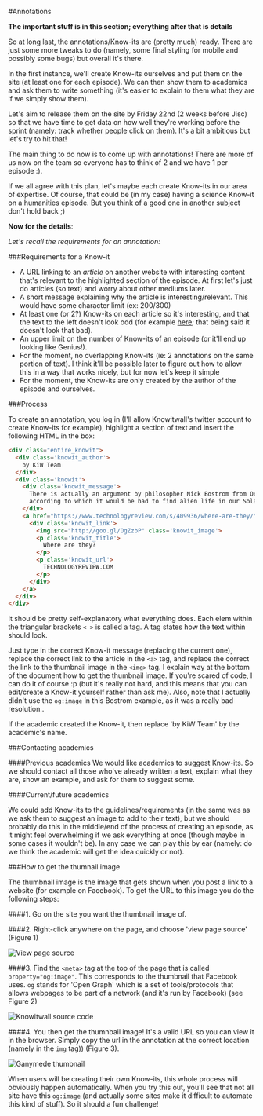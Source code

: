 #Annotations

**The important stuff is in this section; everything after that is details**

So at long last, the annotations/Know-its are (pretty much) ready. There are just some
more tweaks to do (namely, some final styling for mobile and possibly some bugs) but overall it's there.

In the first instance, we'll create Know-its ourselves and put them on the site (at least one for each episode). We can then show them to academics and ask them to write something (it's easier to explain to them what they are if we simply show them).

Let's aim to release them on the site by Friday 22nd (2 weeks before Jisc) so that we have time to get data on how well they're working before the sprint (namely: track whether people click on them). It's a bit ambitious but let's try to hit that!

The main thing to do now is to come up with annotations! There are more of us now on the team so everyone has to think of 2 and we have 1 per episode :).

If we all agree with this plan, let's maybe each create Know-its in our area of expertise. Of course, that could be (in my case) having a science Know-it on a humanities episode. But you think of a good one in another subject don't hold back ;)


**Now for the details**:

_Let's recall the requirements for an annotation:_

###Requirements for a Know-it

- A URL linking to an _article_ on another website with interesting content that's relevant to the highlighted section of the episode. At first let's just do articles (so text) and worry about other mediums later.
- A short message explaining why the article is interesting/relevant. This would have some character limit (ex: 200/300)
- At least one (or 2?) Know-its on each article so it's interesting, and that the text to the left doesn't look odd (for example [here](http://knowitwall.com/audiodoc_annotations/flying_spying); that being said it doesn't look that bad).
- An upper limit on the number of Know-its of an episode (or it'll end up looking like Genius!).
- For the moment, no overlapping Know-its (ie: 2 annotations on the same portion of text). I think it'll be possible later to figure out how to allow this in a way that works nicely, but for now let's keep it simple
- For the moment, the Know-its are only created by the author of the episode and ourselves.



###Process

To create an annotation, you log in (I'll allow Knowitwall's twitter account to create Know-its for example), highlight a section of text and insert the following HTML in the box:

```html
<div class="entire_knowit">
  <div class='knowit_author'>
    by KiW Team
  </div>
  <div class='knowit'>
    <div class='knowit_message'>
      There is actually an argument by philosopher Nick Bostrom from Oxford
      according to which it would be bad to find alien life in our Solar System:
    </div>
    <a href="https://www.technologyreview.com/s/409936/where-are-they/" target='_blank'>
      <div class='knowit_link'>
        <img src="http://goo.gl/OgZzbP" class='knowit_image'>
        <p class='knowit_title'>
          Where are they?
        </p>
        <p class='knowit_url'>
          TECHNOLOGYREVIEW.COM
        </p>
      </div>
    </a>
  </div>
</div>
```

It should be pretty self-explanatory what everything does. Each elem within the triangular brackets `< >` is called a tag. A tag states how the text within should look.

Just type in the correct Know-it message (replacing the current one), replace the correct link to the article in the `<a>` tag, and replace the correct the link to the thumbnail image in the `<img>` tag. I explain way at the bottom of the document how to get the thumbnail image. If you're scared of code, I can do it of course :p (but it's really not hard, and this means that you can edit/create a Know-it yourself rather than ask me). Also, note that I actually didn't use the `og:image` in this Bostrom example, as it was a really bad resolution..

If the academic created the Know-it, then replace 'by KiW Team' by the academic's name.

###Contacting academics

####Previous academics
We would like academics to suggest Know-its. So we should contact all those who've already written a text, explain what they are,  show an example, and ask for them to suggest some.

####Current/future academics

We could add Know-its to the guidelines/requirements (in the same was as we ask them to suggest an image to add to their text), but we should probably do this in the middle/end of the process of creating an episode, as it might feel overwhelming if we ask everything at once (though maybe in some cases it wouldn't be). In any case we can play this by ear (namely: do we think the academic will get the idea quickly or not).



###How to get the thumnail image

The thumbnail image is the image that gets shown when you post a link to a website (for example on Facebook). To get the URL to this image you do the following steps:

####1.
 Go on the site you want the thumbnail image of.

####2.
 Right-click anywhere on the page, and choose 'view page source' (Figure 1)

![View page source](view_page_source.png)

####3.
Find the `<meta>` tag at the top of the page that is called `property="og:image"`. This corresponds to the thumbnail that Facebook uses. `og` stands for 'Open Graph' which is a set of tools/protocols that allows webpages to be part of a network (and it's run by Facebook) (see Figure 2)

![Knowitwall source code](KiW_source_code.png)

####4.
You then get the thumnbail image! It's a valid URL so you can view it in the browser. Simply copy the url in the annotation at the correct location (namely in the `img` tag))  (Figure 3).

![Ganymede thumbnail](ganymede_thumbnail.png)


When users will be creating their own Know-its, this whole process will obviously happen automatically. When you try this out, you'll see that not all site have this `og:image` (and actually some sites make it difficult to automate this kind of stuff). So it should a fun challenge!
